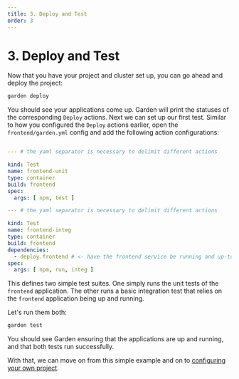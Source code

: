 ```yaml
---
title: 3. Deploy and Test
order: 3
---
```


# 3. Deploy and Test

Now that you have your project and cluster set up, you can go ahead and deploy the project:

```sh
garden deploy
```

You should see your applications come up. Garden will print the statuses of the corresponding `Deploy` actions. Next we
can set up our first test. Similar to how you configured the `Deploy` actions earlier, open the `frontend/garden.yml`
config and add the following action configurations:

```yaml

--- # the yaml separator is necessary to delimit different actions

kind: Test
name: frontend-unit
type: container
build: frontend
spec:
  args: [ npm, test ]

--- # the yaml separator is necessary to delimit different actions

kind: Test
name: frontend-integ
type: container
build: frontend
dependencies:
  - deploy.frontend # <- have the frontend service be running and up-to-date before the test
spec:
  args: [ npm, run, integ ]
```

This defines two simple test suites. One simply runs the unit tests of the `frontend` application. The other runs a
basic integration test that relies on the `frontend` application being up and running.

Let's run them both:

```sh
garden test
```

You should see Garden ensuring that the applications are up and running, and that both tests run successfully.

With that, we can move on from this simple example and on
to [configuring your own project](./4-configure-your-project.md).
